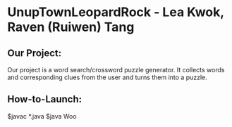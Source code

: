 # UnupTownLeopardRock - Lea Kwok, Raven (Ruiwen) Tang

## Our Project:
Our project is a word search/crossword puzzle generator. It collects words and corresponding clues from the user and turns them into a puzzle.

## How-to-Launch:
$javac *.java
$java Woo
